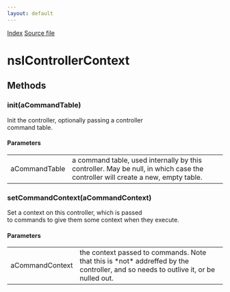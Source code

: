 ```yaml
---
layout: default
---
```

<div id='links'><a href="../index.html">Index</a>
<a href="http://dxr.mozilla.org/mozilla-central/source/embedding/components/commandhandler/nsIControllerContext.idl">Source file</a>
</div>

# nsIControllerContext #

## Methods ##

### init(aCommandTable) ###
  
 Init the controller, optionally passing a controller  
 command table.  
  
  

#### Parameters ####

<table>

<tr>
<td>aCommandTable</td>
<td>a command table, used internally  
                      by this controller. May be null, in  
                      which case the controller will create  
                      a new, empty table.  
</td>
</tr>

</table>

### setCommandContext(aCommandContext) ###
   
 Set a context on this controller, which is passed  
 to commands to give them some context when they execute.  
  
  

#### Parameters ####

<table>

<tr>
<td>aCommandContext</td>
<td>the context passed to commands.  
                       Note that this is *not* addreffed by the  
                       controller, and so needs to outlive it,  
                       or be nulled out.  
</td>
</tr>

</table>
